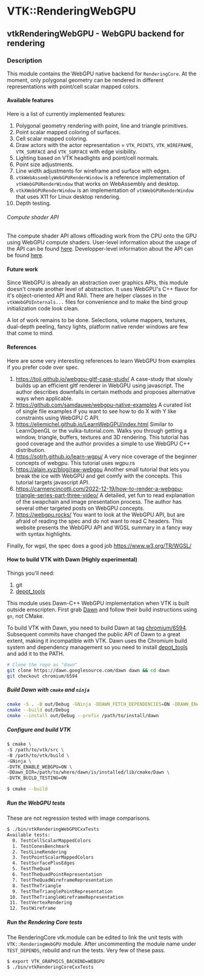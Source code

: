 # VTK::RenderingWebGPU
## vtkRenderingWebGPU - WebGPU backend for rendering

### Description

This module contains the WebGPU native backend for `RenderingCore`. At the moment, only polygonal geometry can be rendered in different representations with point/cell scalar mapped colors.

#### Available features
Here is a list of currently implemented features:
1. Polygonal geometry rendering with point, line and triangle primitives.
2. Point scalar mapped coloring of surfaces.
3. Cell scalar mapped coloring.
4. Draw actors with the actor representation = `VTK_POINTS`, `VTK_WIREFRAME`, `VTK_SURFACE` and `VTK_SURFACE` with edge visibility.
5. Lighting based on VTK headlights and point/cell normals.
6. Point size adjustments.
7. Line width adjustments for wireframe and surface with edges.
8. `vtkWebAssemblyWebGPURenderWindow` is a reference implementation of `vtkWebGPURenderWindow` that works on WebAssembly and desktop.
9. `vtkXWebGPURenderWindow` is an implementation of `vtkWebGPURenderWindow` that uses X11 for Linux desktop rendering.
10. Depth testing.

###### Compute shader API

The compute shader API allows offloading work from the CPU onto the GPU using WebGPU compute shaders.
User-level information about the usage of the API can be found [here](./webgpu-compute-api-user.md).
Developper-level information about the API can be found [here](./webgpu-compute-api-dev.md).

#### Future work
Since WebGPU is already an abstraction over graphics APIs, this module doesn't create another level of abstraction. It uses WebGPU's C++ flavor
for it's object-oriented API and RAII. There are helper classes in the `vtkWebGPUInternals...` files for convenience and to make the bind group
initialization code look clean.

A lot of work remains to be done. Selections, volume mappers, textures, dual-depth peeling, fancy lights, platform native render windows are few that come to mind.

#### References
Here are some very interesting references to learn WebGPU from examples if you prefer code over spec.
1. https://toji.github.io/webgpu-gltf-case-study/
  A case-study that slowly builds up an efficient gltf renderer in WebGPU using javascript. The author describes downfalls in
  certain methods and proposes alternative ways when applicable.
2. https://github.com/samdauwe/webgpu-native-examples
  A curated list of single file examples if you want to see how to do X with Y like constraints using WebGPU C API.
3. https://eliemichel.github.io/LearnWebGPU/index.html
  Similar to LearnOpenGL or the vulka-tutorial.com. Walks you through getting a window, triangle, buffers, textures and 3D rendering.
  This tutorial has good coverage and the author provides a simple to use WebGPU C++ distribution.
4. https://sotrh.github.io/learn-wgpu/
  A very nice coverage of the beginner concepts of webgpu. This tutorial uses wgpu.rs
5. https://alain.xyz/blog/raw-webgpu
  Another small tutorial that lets you break the ice with WebGPU and get comfy with the concepts. This tutorial targets javascript API.
6. https://carmencincotti.com/2022-12-19/how-to-render-a-webgpu-triangle-series-part-three-video/
  A detailed, yet fun to read explanation of the swapchain and image presentation process. The author has several other
  targeted posts on WebGPU concepts.
7. https://webgpu.rocks/
  You want to look at the WebGPU API, but are afraid of reading the spec and do not want to read C headers. This website
  presents the WebGPU API and WGSL summary in a fancy way with syntax highlights.

Finally, for wgsl, the spec does a good job https://www.w3.org/TR/WGSL/


#### How to build VTK with Dawn (Highly experimental)

Things you'll need:
  1. git
  2. [depot_tools](http://commondatastorage.googleapis.com/chrome-infra-docs/flat/depot_tools/docs/html/depot_tools_tutorial.html#_setting_up)

This module uses Dawn-C++ WebGPU implementation when VTK is built outside emscripten. First grab [Dawn](https://dawn.googlesource.com/dawn/) and follow their
build instructions using `gn`, not CMake.

To build VTK with Dawn, you need to build Dawn at tag [chromium/6594](https://dawn.googlesource.com/dawn.git/+show/chromium/6594).
Subsequent commits have changed the public API of Dawn to a great extent, making it incompatible with VTK.
Dawn uses the Chromium build system and dependency management so you need to install [depot_tools](http://commondatastorage.googleapis.com/chrome-infra-docs/flat/depot_tools/docs/html/depot_tools_tutorial.html#_setting_up) and add it to the PATH.

```sh
# Clone the repo as "dawn"
git clone https://dawn.googlesource.com/dawn dawn && cd dawn
git checkout chromium/6594
```

##### Build Dawn with `cmake` and `ninja`

```sh
cmake -S . -B out/Debug -GNinja -DDAWN_FETCH_DEPENDENCIES=ON -DDAWN_ENABLE_INSTALL=ON
cmake --build out/Debug
cmake --install out/Debug --prefix /path/to/install/dawn
```

##### Configure and build VTK

```sh
$ cmake \
-S /path/to/vtk/src \
-B /path/to/vtk/build \
-GNinja \
-DVTK_ENABLE_WEBGPU=ON \
-DDawn_DIR=/path/to/where/dawn/is/installed/lib/cmake/Dawn \
-DVTK_BUILD_TESTING=ON

$ cmake --build
```

##### Run the WebGPU tests
These are not regression tested with image comparisons.
```sh
$ ./bin/vtkRenderingWebGPUCxxTests
Available tests:
  0. TestCellScalarMappedColors
  1. TestConesBenchmark
  2. TestLineRendering
  3. TestPointScalarMappedColors
  4. TestSurfacePlusEdges
  5. TestTheQuad
  6. TestTheQuadPointRepresentation
  7. TestTheQuadWireframeRepresentation
  8. TestTheTriangle
  9. TestTheTrianglePointRepresentation
 10. TestTheTriangleWireframeRepresentation
 11. TestVertexRendering
 12. TestWireframe
```

##### Run the Rendering Core tests
The RenderingCore vtk.module can be edited to link the unit tests with `VTK::RenderingWebGPU` module. After uncommenting the module name under `TEST_DEPENDS`, rebuild and run the tests. Very few of these pass.
```sh
$ export VTK_GRAPHICS_BACKEND=WEBGPU
$ ./bin/vtkRenderingCoreCxxTests
```
